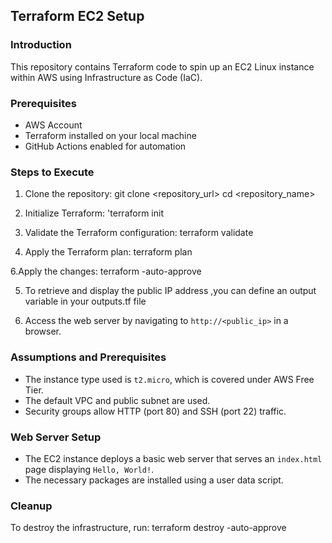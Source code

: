 ## Terraform EC2 Setup

### Introduction
This repository contains Terraform code to spin up an EC2 Linux instance within AWS using Infrastructure as Code (IaC).

### Prerequisites
- AWS Account
- Terraform installed on your local machine
- GitHub Actions enabled for automation

### Steps to Execute
1. Clone the repository:
   git clone <repository_url> cd <repository_name>

2. Initialize Terraform:
   'terraform init

3. Validate the Terraform configuration:
   terraform validate

4. Apply the Terraform plan:
   terraform plan

6.Apply the changes:
  terraform -auto-approve
   
5. To retrieve and display the public IP address ,you can define an output variable in your outputs.tf file
   
6. Access the web server by navigating to `http://<public_ip>` in a browser.

### Assumptions and Prerequisites
- The instance type used is `t2.micro`, which is covered under AWS Free Tier.
- The default VPC and public subnet are used.
- Security groups allow HTTP (port 80) and SSH (port 22) traffic.

### Web Server Setup
- The EC2 instance deploys a basic web server that serves an `index.html` page displaying `Hello, World!`.
- The necessary packages are installed using a user data script.

### Cleanup
To destroy the infrastructure, run:
terraform destroy -auto-approve



